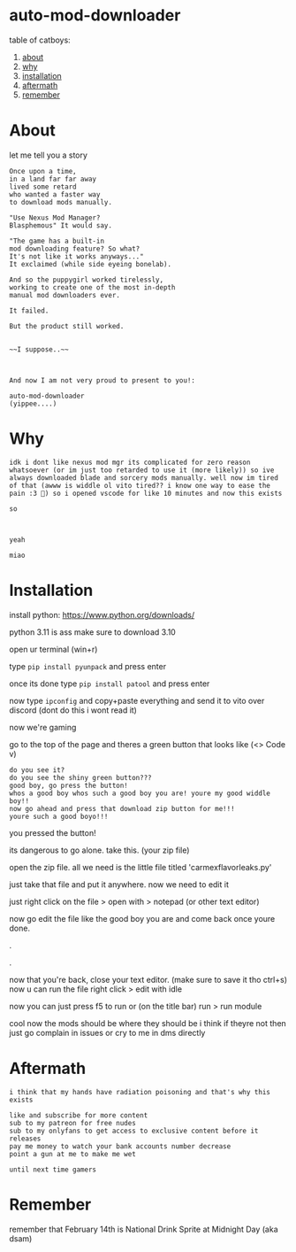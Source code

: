 # auto-mod-downloader

table of catboys:

1. [about](https://github.com/bridgebucket/auto-mod-downloader#about)
2. [why](https://github.com/bridgebucket/auto-mod-downloader#why)
3. [installation](https://github.com/bridgebucket/auto-mod-downloader#installation)
4. [aftermath](https://github.com/bridgebucket/auto-mod-downloader#aftermath)
5. [remember](https://github.com/bridgebucket/auto-mod-downloader#remember)


# About

let me tell you a story

```
Once upon a time,
in a land far far away
lived some retard
who wanted a faster way
to download mods manually.

"Use Nexus Mod Manager? 
Blasphemous" It would say.

"The game has a built-in
mod downloading feature? So what?
It's not like it works anyways..."
It exclaimed (while side eyeing bonelab).

And so the puppygirl worked tirelessly,
working to create one of the most in-depth
manual mod downloaders ever.

It failed.

But the product still worked.
 
 
~~I suppose..~~



And now I am not very proud to present to you!:

auto-mod-downloader
(yippee....)
```

# Why

```
idk i dont like nexus mod mgr its complicated for zero reason whatsoever (or im just too retarded to use it (more likely)) so ive always downloaded blade and sorcery mods manually. well now im tired of that (awww is widdle ol vito tired?? i know one way to ease the pain :3 🔫) so i opened vscode for like 10 minutes and now this exists

so



yeah

miao
```

# Installation

install python:
https://www.python.org/downloads/

python 3.11 is ass make sure to download 3.10

open ur terminal (win+r)

type `pip install pyunpack` and press enter

once its done type `pip install patool` and press enter

now type `ipconfig` and copy+paste everything and send it to vito over discord (dont do this i wont read it)

now we're gaming

go to the top of the page and theres a green button that looks like (<> Code v)

```
do you see it?
do you see the shiny green button???
good boy, go press the button!
whos a good boy whos such a good boy you are! youre my good widdle boy!!
now go ahead and press that download zip button for me!!!
youre such a good boyo!!! 
```

you pressed the button!

its dangerous to go alone. take this. (your zip file)

open the zip file. 
all we need is the little file titled 'carmexflavorleaks.py'

just take that file and put it anywhere. 
now we need to edit it

just right click on the file > open with > notepad (or other text editor)

now go edit the file like the good boy you are and come back once youre done.

.

.

now that you're back, close your text editor. (make sure to save it tho ctrl+s)
now u can run the file
right click > edit with idle

now you can just press f5 to run
or (on the title bar)
run > run module

cool now the mods should be where they should be i think
if theyre not then just go complain in issues or cry to me in dms directly 

# Aftermath
```
i think that my hands have radiation poisoning and that's why this exists

like and subscribe for more content
sub to my patreon for free nudes
sub to my onlyfans to get access to exclusive content before it releases
pay me money to watch your bank accounts number decrease
point a gun at me to make me wet 

until next time gamers
```
# Remember

remember that February 14th is National Drink Sprite at Midnight Day (aka dsam)
